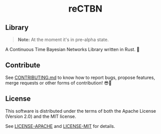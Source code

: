 <div align="center">

# reCTBN

</div>

## Library

> **Note:** At the moment it's in pre-alpha state.

A Continuous Time Bayesian Networks Library written in Rust. 🦀

## Contribute

See [CONTRIBUTING.md](CONTRIBUTING.md) to know how to report bugs, propose
features, merge requests or other forms of contribution! 😎🚀


## License

This software is distributed under the terms of both the Apache License
(Version 2.0) and the MIT license.

See [LICENSE-APACHE](./LICENSE-APACHE) and [LICENSE-MIT](./LICENSE-MIT) for
details.

